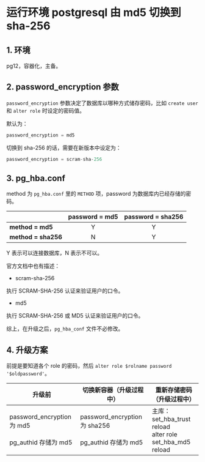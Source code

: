 # 运行环境 postgresql 由 md5 切换到 sha-256

## 1. 环境
pg12，容器化，主备。

## 2. password_encryption 参数
`password_encryption` 参数决定了数据库以哪种方式储存密码，比如 `create user` 和 `alter role` 时设定的密码值。

默认为：

```sql
password_encryption = md5
```

切换到 sha-256 的话，需要在新版本中设定为：

```sql
password_encryption = scram-sha-256
```

## 3. pg_hba.conf
method 为 `pg_hba.conf` 里的 `METHOD` 项，password 为数据库内已经存储的密码。

|                     | password = md5 | password = sha256 |
| -                   | :-:            | :-:               |
| **method = md5**    | Y              | Y                 |
| **method = sha256** | N              | Y                 |

Y 表示可以连接数据库，N 表示不可以。

官方文档中也有描述：

- scram-sha-256

执行 SCRAM-SHA-256 认证来验证用户的口令。

- md5

执行 SCRAM-SHA-256 或 MD5 认证来验证用户的口令。

综上，在升级之后，`pg_hba_conf` 文件不必修改。

## 4. 升级方案

前提是要知道各个 role 的密码，然后 `alter role $rolname password '$oldpassword'`。

| 升级前 | 切换新容器（升级过程中） | 重新存储密码（升级过程中） |
| - | - | - |
| password_encryption 为 md5<br><br>pg_authid 存储为 md5 | password_encryption 为 sha256<br><br>pg_authid 存储为 md5 | 主库：<br>set_hba_trust<br>reload<br>alter role<br>set_hba_md5<br>reload |
